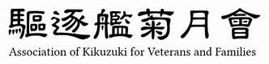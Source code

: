 <svg viewBox="0 0 210 48"><path d="M187.74 27.38c.18.14 1.19.14 3.01.07 1.78-.07 3.18-.14 4.03-.14.8 0 1.36-.07 1.5-.21.14-.14.21-.7.21-1.54-.77-.07-2.31-.11-4.51-.11-2.35 0-3.85.08-4.63.15.08 1.05.25 1.68.39 1.78zm8.71-3.5c-.07-.88-.13-1.4-.2-1.5-.07-.11-1.55-.15-4.31-.15-2.8 0-4.31.15-4.51.32-.15.1-.18.56-.18 1.26.84.14 2.48.21 4.97.21l4.23-.14zm-10.5 5.7c-.38-.35-.62-.98-.66-1.88 0-.53-.04-1.23-.07-1.97-.04-.76-.07-1.43-.07-1.95 0-.53-.03-.95-.03-1.23-.07-.7.03-1.22.35-1.57.35-.32.83-.5 1.43-.5l4.17-.13c1.81-.07 3.46-.07 4.86-.04.98.07 1.72.24 2.2.52.46.29.67.74.67 1.34-.07 1.81-.1 3.67-.1 5.42 0 .94-.35 1.54-.88 1.82-.59.28-1.22.35-1.85.21-.46-.1-1.72-.14-3.68-.14-2.03 0-3.61.14-4.62.39-.77.17-1.37.06-1.72-.29zm-8.12-16.27c-.48-.03-.94-.35-1.22-.98-.24-.6-.24-1.01-.03-1.3.2-.24.84-.45 1.71-.59.77-.07 1.99-.42 3.64-.98 1.65-.59 3.4-1.4 5.25-2.34 1.82-1.02 2.97-1.75 3.4-2.21.35-.49.73-.74 1.08-.74.39 0 .67.08.81.32l.03.14c.42.39 1.4.98 2.8 1.72 1.72.87 3.88 1.75 6.33 2.45 2.49.73 4.31 1.08 5.54 1.08 1.29 0 1.68.21 1.26.74-.46.56-1.3 1.11-2.49 1.75-1.16.59-2.27.59-3.22-.04-3.43-2.06-5.88-3.43-7.28-4.1-1.4-.7-2.38-1.11-2.94-1.25-.38-.15-.84-.21-1.22-.21l-3.36 2.16H189c1.96-.03 3.82-.06 5.6-.06 1.02-.04 1.72.06 1.96.28.24.24.32.55.24.87-.1.28-.55.46-1.25.46-1.58 0-3.02 0-4.17.03-1.15 0-2.17.14-3.01.28-.87.18-1.5.07-1.72-.35-.1-.24-.13-.46-.07-.66-.06 0-.17.07-.24.14-2.59 1.5-4.79 2.51-6.51 3.04-.8.24-1.5.35-2 .35zm19.95 1.96c.04.35-.1.6-.41.63-.35.1-.81.17-1.37.17h-1.43c-.46-.03-.7-.17-.7-.31 0-.18.1-.35.41-.49.81-.24 1.44-.49 1.93-.63s.87-.17 1.16-.07c.24.11.41.35.41.7zm-11.44-.04c0-.35.21-.59.49-.59.35-.04.8 0 1.3.07.52.07 1.01.17 1.36.24.39.15.63.32.63.5 0 .17-.17.31-.52.38l-1.9.24c-.48.08-.87 0-1.08-.14-.21-.1-.28-.35-.28-.7zm4.73-1.78c-2.42 0-4.27.14-5.47.28-.27.04-.45.17-.55.32-.07.13-.11.35-.11.48.11.85.35 1.75.7 2.77.07.1.21.28.35.35.14.07.39.1.66.07 1.51-.1 3.02-.21 4.42-.24 0-.11.03-.21.06-.28.04-.22.07-.85.07-1.79 0-.98-.07-1.58-.1-1.78 0-.08-.03-.15-.03-.18zm2.38 3.99c1.22 0 2.41.04 3.53.11.49 0 .87-.04 1.02-.11.13-.07.28-.14.35-.28.31-1.05.66-1.99.87-2.87.07-.24 0-.46-.21-.59-.21-.15-.7-.22-1.4-.22-1.51-.03-2.94-.03-4.16.04-.04.31-.07.98-.07 2.03 0 1.02.07 1.68.07 1.89zm7.17-5.25c.6.35.98.7 1.19.94.21.32.11.85-.24 1.44-.22.35-.42.91-.7 1.54-.29.67-.53 1.29-.7 1.89-.29.8-.67 1.33-1.16 1.58-.53.24-1.12.27-1.82.1-1.51-.42-3.5-.6-5.99-.6-2.45.04-4.23.32-5.21.74-.49.28-.91.25-1.26-.04-.35-.28-.66-.9-.95-1.78-.59-2.17-1.05-3.53-1.25-3.88-.28-.64-.28-1.16-.04-1.54.28-.43.94-.67 1.96-.7 1.02-.04 2.52-.15 4.45-.21 1.92-.07 4.55-.07 7.87 0 1.96 0 3.26.21 3.85.52zm-47.11-3.71c-.24.35-.38 1.47-.38 3.15.84.14 2.62.21 5.25.21 2.37-.04 3.95-.11 4.69-.17-.04-1.69-.25-2.8-.6-3.22-.14-.15-.52-.28-1.05-.39-.56-.11-1.99-.14-4.24-.07-2.23.04-3.46.21-3.67.49zm-1.43 9.31c1.05.11 2.9.18 5.56.18 2.66-.04 4.41-.15 5.25-.22 0-.87.04-1.78.11-2.52 0-.55.03-1.05.03-1.5-.7-.14-2.35-.21-4.9-.21-2.66.03-4.34.14-5 .21-.25 1.26-.6 2.62-1.05 4.06zm5.32 1.93c-3.02.03-4.97.13-5.75.24h-.27c-.67 1.68-1.37 3.15-2.1 4.31-.95 1.5-2 2.86-3.05 3.95-.53.49-1.05.81-1.54.88-.46.1-.87 0-1.22-.32-.35-.35-.53-.7-.53-1.01 0-.29.31-.7.84-1.16 2.49-2.38 4.37-4.76 5.57-7.07 1.15-2.31 1.82-4.37 1.82-6.09 0-1.72-.07-3.36-.25-4.8-.14-.94-.1-1.64.14-2.02.28-.43.59-.6.91-.6l1.23.07c.63 0 2.48.03 5.49.03h5.32c.67 0 1.16.22 1.47.57.35.35.56.66.63 1.01.04.32-.07.7-.31 1.05-.25.35-.42.81-.5 1.29-.07.7-.17 2.98-.17 6.8 0 3.78.21 6.47.63 8.05.42 1.57.39 2.83-.03 3.74-.28.46-.67.77-.98.81-.39.03-.74-.07-1.02-.32s-.45-.6-.49-.95c-.24-2.97-.39-5.77-.39-8.29-.83-.14-2.65-.17-5.45-.17zm-28.25-13.2c-.07.07-.14.18-.18.25.56 0 1.13.03 1.68.03 2.95.07 4.8.18 5.47.18.83.03 1.29.17 1.36.45.07.28-.18.77-.77 1.44-.59.7-1.19 1.18-1.78 1.4-.56.21-1.33.17-2.25-.14-.83-.32-1.99-.7-3.5-1.02-.35-.07-.73-.14-1.05-.18l-.24.81c-.24.74-.56 1.23-.87 1.44-.32.2-.6.14-.74-.21-.18-.35-.21-.88-.1-1.51 0-.28.07-.56.07-.77-1.09-.11-2.42-.17-3.85-.24-1.44.03-3.08.17-4.83.38 0 .32.03.67.06 1.02 0 .48-.13.9-.35 1.18-.24.25-.52.25-.76.04-.29-.21-.53-.63-.67-1.12-.07-.32-.17-.63-.21-.87-1.82.27-3.36.7-4.66 1.15-1.36.49-2.23.63-2.65.42-.39-.21-.6-.6-.6-1.05 0-.49.28-1.05.91-1.61.63-.59 1.36-.91 2.24-.98 1.26-.07 2.66-.18 4.17-.21-.07-.32-.22-.63-.32-.91-.18-.39-.03-.81.45-1.19.42-.38.99-.42 1.58-.07.63.35.87.77.77 1.19-.03.21-.03.56-.03.95.9 0 1.95-.04 3-.04h5.95c.04-.31.08-.6.08-.73 0-.63.27-1.09.84-1.27.59-.2 1.11-.06 1.53.39.46.49.53.95.25 1.4zm-4.37 16.91c.55.14 1.08.24 1.57.24.8 0 1.37.31 1.5.81.15.49.08 1.01-.27 1.5-.35.45-.85.6-1.48.45-.48-.13-1.12-.45-1.82-1.01-.66-.52-1.22-1.02-1.53-1.44-.32-.48-.42-.8-.28-.94.13-.17.45-.17.8-.04.49.18.98.32 1.51.43zm5.04-3.15c-.07.42-.46.84-1.09 1.25-.6.39-1.43.5-2.31.35-1.29-.17-2.97-.28-4.9-.28 0 1.23-.07 2.63-.07 4.17.03 1.3-.03 2.31-.17 3.08-.15.73-.43 1.19-.78 1.3-.35.1-.7-.04-.94-.39-.24-.35-.42-1.36-.46-3.01v-3.32c-.62.77-1.36 1.57-2.23 2.34-1.09.88-2.14 1.61-3.12 2.03-1.33.49-2.27.6-2.83.32-.57-.29-.77-.67-.64-1.16.15-.49.7-.94 1.75-1.33 1.44-.45 2.91-1.12 4.27-1.96 1.02-.67 1.86-1.37 2.42-2.03-2.52.07-4.41.28-5.64.7-1.43.39-2.3.39-2.62-.04-.35-.42-.35-.9 0-1.47.32-.55.91-.94 1.82-1.15.84-.18 1.72-.21 2.59-.14.35.04 1.71.11 3.96.11h.35c0-.74.03-1.33.03-1.75-.07-1.16 0-2 .21-2.49.18-.49.46-.81.81-.88.35-.1.7.04.94.46.28.39.46 1.12.46 2.17-.04.66-.08 1.54-.08 2.49 1.9 0 4.17.07 6.83.07 1.05 0 1.47.21 1.44.56zm-3.92-4.48c.42.07.7.31.73.7.04.42-.03.77-.21.94-.21.28-.67.53-1.26.74-.63.2-1.33.49-2.1.7-.21.07-.42.07-.53.03-.06-.07-.06-.18 0-.31.11-.15.25-.35.32-.5.6-.77 1.23-1.43 1.93-2.03.27-.24.66-.34 1.12-.27zm-8.2 1.95c.39.5.46.85.32 1.05-.17.15-.56.15-1.09 0-.52-.13-1.11-.35-1.71-.48-.63-.14-1.05-.39-1.19-.7-.14-.29-.14-.6.04-.88.17-.28.48-.52.91-.67.35-.14.73-.17 1.01-.03.31.14.56.35.63.56.25.35.63.73 1.08 1.15zm1.05-7.42c.28-.38.63-.52.88-.38.28.1.45.45.45 1.02 0 .21-.1.45-.24.63.91.07 2.31.17 4.13.17 2.48 0 5.15.11 7.91.31 1.22 0 2.1.32 2.49.88.41.59.45 1.4.1 2.34-.17.57-.32 1.2-.39 1.9-.1.66-.1 2.06-.03 4.09 0 1.51-.17 2.87-.52 3.96-.35 1.08-.85 2.1-1.51 2.87-.67.8-1.72 1.46-3.08 1.96-1.57.59-2.8.62-3.61.03-.83-.59-1.36-1.16-1.43-1.64-.1-.49.1-.77.73-.81.95.14 2.04.11 3.05-.14 1.02-.28 1.89-.77 2.49-1.4.63-.59 1.08-1.44 1.33-2.38.24-.94.38-2.21.38-3.78-.1-1.16-.21-2.24-.28-3.18-.03-.95-.25-1.68-.49-2.07-.39-.53-1.05-.88-1.89-.98-2.45-.14-4.37-.21-5.6-.14-1.22.07-2.55.24-3.92.46-.77.13-1.43-.04-1.89-.57-.46.32-.98.67-1.47.95-.98.49-1.92.87-2.73 1.05-1.26.21-2.13.17-2.63-.18-.45-.31-.59-.73-.41-1.12.21-.41.8-.76 1.78-.98 1.26-.17 2.52-.52 3.75-1.08 1.22-.52 2.1-1.12 2.65-1.79zm-42.13 5.71c.31 0 .7.03 1.15.03h2.91c0-.62.03-1.29.07-1.85.07-1.92 0-2.97-.22-3.04-.28-.15-.9-.18-1.92-.18-1.05 0-1.64.07-1.82.14-.17.11-.24 1.4-.17 3.85v1.05zm6.23 13.37c-.53.28-1.02.21-1.4-.18-.39-.31-.63-1.11-.7-2.2-.07-1.08-.11-3.05-.11-5.78v-3.57c-.81-.03-1.86-.03-2.94.04-.42 0-.77.03-1.12.07 0 1.29-.1 2.49-.18 3.61-.2 1.78-.52 3.25-.87 4.3-.38 1.02-.84 1.93-1.26 2.7-.74.87-1.37 1.33-1.92 1.33-.57 0-.92-.28-.98-.74-.11-.49.13-1.22.8-2.1.63-1.09 1.08-2.14 1.43-3.08.35-.94.63-2.31.78-4.06 0-.49.03-1.02.03-1.61-.07 0-.18.07-.24.11-1.12.31-1.82.31-2.07-.04-.25-.31-.25-.73 0-1.12.25-.42.73-.77 1.4-.91.32-.07.67-.18.95-.18 0-1.36-.04-3.04-.07-4.86-.04-.56 0-1.05.07-1.33.1-.35.31-.63.55-.84.28-.21.85-.25 1.68-.17.04 0 .15.03.25.03 0-.03.07-.11.1-.14.42-.77.74-1.4.81-1.79.11-.42.14-.83.07-1.12-.03-.59.35-.94 1.12-1.01.77-.04 1.33.21 1.65.7.27.46.24.98-.18 1.43-.35.32-.8.78-1.26 1.27-.31.28-.59.52-.81.73.15 0 .32.03.46.03 1.05.04 1.86.04 2.38 0 .77-.06 1.43.11 1.86.53.38.42.49 1.12.2 2.03-.28.91-.52 2.49-.59 4.58h.46c.77 0 1.15.18 1.12.5-.07.28-.39.63-.88.94-.24.14-.49.24-.74.28v.31c0 3.19.22 6.27.67 9.21.18 1.16 0 1.86-.52 2.1zM78.12 18.7c.28-.25.56-.32.81-.17.27.14.45.31.52.52.1.28.07.77-.07 1.37-.14.63-.35 1.33-.49 2.03-.04.13-.14.28-.17.31-.07.04-.18 0-.25-.14-.04-.14-.1-.28-.17-.42-.22-.87-.39-1.82-.46-2.66-.07-.31.04-.63.28-.84zm.14-6.86c.28-.24.52-.31.81-.17.28.13.45.35.52.56.07.24.04.66-.11 1.12-.13.52-.31 1.08-.45 1.71-.03.14-.14.28-.21.32-.07.03-.14 0-.21-.15-.03-.13-.11-.28-.18-.41-.2-.7-.38-1.44-.45-2.1-.07-.32.04-.64.28-.88zm14.84 1.23c-.07-.25 0-.57.25-.81.52-.38.98-.77 1.33-1.12.31-.35.62-.7.77-.94.13-.18.31-.46.38-.7.07-.28.14-.53.14-.74-.07-.46-.17-.88-.24-1.12-.08-.24-.08-.52.03-.7.14-.21.42-.31.81-.28.41 0 .76.28 1.05.67.24.42.31.84.17 1.25-.07.14-.11.39-.14.64.25.06.56.17.91.24.94.07 1.79.11 2.45.11.7 0 1.16-.07 1.44-.11.63-.18.87 0 .77.49-.11.45-.42 1.02-.84 1.54-.39.49-.95.66-1.51.46-.32-.32-.7-.6-1.05-.81-.49-.11-1.05-.11-1.68.04-.42.07-.77.03-1.05-.11 0 .03-.07.11-.07.14-.21.35-.49.74-.74 1.09-.28.35-.63.66-1.01.98-.42.38-.84.52-1.33.45-.46-.1-.74-.35-.84-.66zm-2.55 7.56c-1.09.1-1.68.31-1.79.52 0 .07-.07.49-.07 1.23v2.3c0 .39-.04.77-.11 1.09.22 0 .5-.07.77-.07.39-.07.81-.1 1.2-.1 0-.07.03-.15.03-.18.07-.35.07-1.15.07-2.45 0-1.15-.03-1.92-.1-2.34zm1.57 4.86h1.89c.07-.28.14-1.12.14-2.49 0-1.32 0-2.2-.03-2.55-.39 0-.81.03-1.23.03h-.77c-.07.42-.07 1.3-.07 2.63 0 1.22.03 2.03.07 2.38zm3.43.04l1.96.1v-.6c.04-.94.04-1.85.04-2.62 0-.81-.07-1.26-.11-1.29-.28-.29-.91-.53-1.79-.6-.07.56-.1 1.43-.1 2.66v2.35zm3.64-5.95c.39.35.56.87.53 1.6-.07.35-.11.81-.11 1.37s-.07 1.47-.18 2.63c0 .2-.06.45-.06.66l3.56.42c.57.07.64.42.32.98-.35.53-.77 1.09-1.22 1.51-.46.38-1.09.42-1.79.13-.91-.41-1.71-.73-2.49-.9-.73-.21-1.78-.35-3.15-.43-1.36-.03-2.69-.03-4.02.04-1.3.11-2.24.28-2.87.42-.56.17-1.12.39-1.54.59-.84.43-1.54.39-1.96-.13-.42-.53-.35-1.19.28-1.97.31-.38.81-.59 1.29-.55.15 0 .42-.04.85-.04 0-.21 0-.49-.04-.77v-4.55c0-.7.14-1.22.42-1.47.28-.24 1.05-.35 2.21-.35 3.04-.07 5.81 0 8.22.14.77.07 1.4.32 1.75.67zm-1.79-6.45c.22-.13.46-.1.74.18.63.56 1.47 1.26 2.52 2.03.63.49.77.94.49 1.33-.28.35-.73.6-1.37.63-.59.03-1.15-.32-1.71-1.02-.21-.38-.49-1.15-.8-2.23-.14-.42-.07-.77.13-.92zm-10.63-.17c.24-.03.59-.03.98 0 .2 0 .59-.03 1.05-.03.42 0 .9-.08 1.4-.08.31 0 .55-.07.63-.13.17-.18.27-.57.27-1.09 0-.07 0-.14-.07-.18-.06-.07-.28-.13-.48-.17-.57 0-1.12.07-1.55.07-.45.03-1.05.14-1.57.25-.28.03-.53.07-.66.07v1.29zm.24-3.88c-.07.24-.18.66-.18 1.15.25-.07.6-.07.92-.07h1.18c0-.07.04-.11.04-.18v-.87c0-.28-.04-.53-.04-.63-.7 0-1.36.04-1.85.1 0 .11-.03.29-.07.5zm.63 6.89c.31-.07.77-.1 1.33-.14 0-.07 0-.38-.04-.84v-.81c0-.03 0-.06-.03 0-.35 0-.87.11-1.47.22h-.73c0 .94.07 1.5.13 1.64.04.07.35.03.81-.07zm5.95-8.89c.24.21.31.52.21.87s-.52.53-1.3.53h-2.02c0 .1 0 .39.03.74v.87c.91 0 1.54.11 1.86.31.35.22.59.46.66.67.07.21.04.46-.1.7-.11.21-.21.42-.25.56-.14.67-.42 1.22-.7 1.54-.25.28-.66.35-1.15.28-.11-.03-.25-.07-.32 0-.03.14-.03.45-.03.95v.59c.7 0 1.25-.04 1.6-.04.46 0 .92-.03 1.27-.1.38-.07.7-.14.83-.17.18-.04.32 0 .35.07.04.1-.17.48-.59 1.12-.46.63-.87 1.05-1.22 1.18-.11.07-.29.04-.46-.03-.18-.07-.53-.14-1.05-.17-.53-.04-1.08-.04-1.64 0-.57.03-1.02.13-1.37.24-.35.11-.63.24-.77.39-.63.35-1.15.52-1.4.52-.28 0-.6-.21-.91-.63-.28-.42-.45-.8-.45-1.12 0-.32.1-.6.24-.8.28-.53.42-1.33.35-2.25.07-1.64 0-2.97-.21-3.88-.17-.84-.25-1.44-.21-1.72-.21-.42-.14-.83.21-1.18.35-.32 1.12-.46 2.28-.42 1.43 0 2.87.07 4.2.07 1.08-.04 1.82.06 2.06.31zm-30.91-1.3c-.06.42-.45.85-1.08 1.27-.6.38-1.43.48-2.31.35-.84-.07-1.79-.15-2.87-.15-.07.18-.21.35-.32.5-.42.48-.94 1.15-1.64 1.92l-.7.7c.77.14 1.68.56 2.69 1.12 1.2.7 2.1 1.44 2.67 2.17.03.04.1.14.13.21.04-.07.15-.17.25-.28l2.1-3.11c.42-.46.95-.5 1.5-.04.57.49.85 1.05.81 1.51-.07.48-.46.87-1.08 1.12-.28.06-.91.38-1.75.87-.25.07-.5.21-.63.31.13.08.35.18.52.32.25.14.53.31.84.46.35.1.84.31 1.37.59.59.28 1.12.49 1.6.66.46.15.99.32 1.62.39.63.14.73.49.35.95-.39.48-1.09.94-2.14 1.26-.98.35-1.89.14-2.59-.56l-1.22-1.4c-.25-.25-.5-.49-.7-.64.07.77-.11 1.72-.42 2.74-.43 1.11-1.16 2.31-2.14 3.53-.94 1.3-1.79 1.93-2.38 1.93-.59 0-1.12-.28-1.43-.74-.35-.42-.15-.94.62-1.51.39-.28.95-.76 1.62-1.5.66-.66 1.18-1.4 1.57-2.06.35-.7.59-1.34.59-1.86 0-.7-.24-1.36-.76-2.1-.07.24-.25.52-.39.77-.6 1.22-1.54 2.49-2.63 3.71-1.12 1.23-2.23 2.24-3.28 2.91-1.05.63-1.86.87-2.42.73-.52-.14-.73-.45-.7-.91 0-.42.45-.94 1.3-1.44 1.53-.8 3-1.88 4.33-3.18 1.37-1.33 2.25-2.55 2.67-3.75-.22-.13-.5-.31-.7-.42-.18-.1-.42-.17-.63-.24-.11.31-.35.7-.64 1.05-.66 1.01-1.6 2.06-2.69 3.11-1.09 1.02-2.17 1.79-3.22 2.35-1.09.49-1.92.67-2.45.45-.52-.17-.7-.52-.67-.97.08-.39.6-.88 1.44-1.3 1.51-.6 2.94-1.47 4.34-2.48 1.15-.92 2-1.86 2.49-2.73-.7-.18-1.27-.25-1.75-.29l-.22.22c-1.22.94-2.55 1.78-3.92 2.34-.73.31-1.36.31-1.85.04-.49-.25-.8-.7-.95-1.23-.13-.49.18-.84.92-.95.59-.07 1.25-.24 2.03-.52.73-.25 1.57-.63 2.37-1.12.85-.49 1.51-1.01 2.07-1.54.49-.56.88-.98 1.01-1.33l.25-.59c-1.5.1-2.66.31-3.43.59-1.43.39-2.31.39-2.62-.04-.35-.42-.35-.9 0-1.47.31-.55.9-.94 1.82-1.15.83-.18 1.75-.21 2.58-.14.25 0 1.2.04 2.77.04h6.68c1.02 0 1.44.2 1.4.55zm-20.05 6.8c.84.59 1.15 1.29.98 1.92-.03.38-.56.98-1.47 1.68-.7.52-1.44.98-2.21 1.26.35.24.81.66 1.3 1.16.21.2.45.35.67.45.63.21 1.05.53 1.18.88.15.35 0 .73-.38 1.15-.35.63-.77 1.12-1.19 1.54-.42.38-.7.73-.73 1.05-.04.7.27.98 1.05.88 1.12-.07 3.18-.04 6.05.1 2.9.1 6.02.49 9.27 1.02 3.3.48 6.65.8 10.05.8.95 0 1.43.14 1.43.49s-.31.81-.94 1.37c-.63.55-1.75 1.08-3.22 1.57-1.47.49-2.87.45-4.17-.1-4.79-1.86-8.57-2.91-11.27-3.12-2.69-.21-5.38-.21-8.05.04-.59.03-1.25-.11-1.85-.42-.63-.28-.98-.74-1.05-1.27-.07-.45.1-1.11.49-1.81.28-.53.77-1.16 1.36-1.69.5-.2.7-.55.57-.94-.15-.35-.6-.63-1.3-.74-.7-.13-1.3-.38-1.72-.66-.48-.24-.7-.56-.63-.94.08-.43.46-.77 1.02-.95 0 0 .03-.07.11-.1.07-.07.24-.18.38-.25.56-.38 1.09-.88 1.57-1.33.5-.49.81-.94.81-1.19.07-.42-.28-.91-1.09-1.4-.27 0-.62.04-.97.14-.35.11-.78.35-1.3.63-.77.14-1.08-.07-1.01-.6.06-.48.45-1.05 1.15-1.53.63-.49 1.26-.57 1.78-.22.5.35 1.33.7 2.42.95.46 0 .77.1.91.18zm0-4.24c.52.53.7.94.49 1.19-.17.25-.63.28-1.26.14s-1.33-.28-2.03-.39c-.73-.13-1.26-.38-1.47-.7-.21-.35-.21-.76 0-1.11.17-.35.52-.64.98-.84.42-.21.88-.25 1.26-.11.32.14.63.35.77.6.31.35.77.8 1.26 1.22zM9.9 21.25c.28-.31.63-.38.98-.24s.6.35.7.63c.07.21.07.63-.06 1.16l-.39 1.75c-.03.17-.14.31-.25.38-.06.04-.2-.03-.28-.18l-.24-.45c-.28-.67-.56-1.33-.73-1.96-.08-.39 0-.74.27-1.09zm-2.52.5c.32-.28.67-.35 1.02-.18.35.18.6.42.67.7.06.21 0 .63-.14 1.12-.15.49-.32 1.09-.5 1.68-.03.21-.13.35-.24.42-.11.04-.21-.04-.28-.17l-.24-.53c-.29-.63-.49-1.29-.64-1.89-.06-.42.04-.84.35-1.15zM5.98 6.94c-.38.24-.59.88-.52 1.78 0 .11-.03.21-.03.28.38-.07.87-.07 1.5-.07h1.82c0-1.01-.03-1.75-.07-2.1-1.54-.13-2.48-.06-2.7.11zM5 15.17c-.03.48-.1 1.01-.1 1.53.07.81.53 1.16 1.26 1.02.84-.14 1.64-.28 2.38-.32 0-.07.04-.2.07-.27.07-.43.14-1.2.14-2.25-.98 0-1.82.11-2.52.25-.49.07-.95.1-1.23.04zm.28-4.07c-.06.6-.13 1.33-.13 2.07.42-.14 1.01-.17 1.78-.14h1.85c0-.31.04-.7.04-1.05 0-.42-.04-.84-.04-1.19-1.01 0-1.85.11-2.55.24-.38.07-.7.07-.95.07zm6.52 6.27c1.36.14 2.3.38 2.8.66.59.53.87 1.05.8 1.58 0 .32-.21.87-.49 1.68-.31.74-.49 1.75-.56 2.91-.07 1.12-.52 2.41-1.22 3.85-.6 1.08-1.26 1.68-1.93 1.68-.7 0-.84-.43-.49-1.23 1.33-3.22 2.07-5.63 2.07-7.14-.15-1.05-.5-1.71-.95-2.06-.14-.15-.66-.28-1.58-.32-.87-.03-2.03.07-3.32.35-1.3.28-2.24.63-2.66.95-1.05.42-1.82.35-2.31-.15-.49-.52-.24-1.22.7-1.95.28-.25.49-1.79.52-4.59 0-2.76 0-5.01-.06-6.61-.04-.85.1-1.44.41-1.83.35-.38.74-.55 1.05-.52.39 0 .67.07.74.07.63 0 1.93 0 3.75-.03 1.85-.04 3.32-.07 4.41-.07.35 0 .73.2 1.05.63.31.42.31.8.03 1.19-.31.38-1.01.56-1.96.52l-1.5-.07c-.11.46-.18 1.19-.18 2.1.28 0 .63.03.88.03 1.18-.03 1.92.08 2.2.35.28.28.38.6.25.92-.11.35-.6.56-1.37.56-.7 0-1.36-.04-2-.04v2.28c.25 0 .53.03.77.03 1.2-.03 1.93.07 2.21.35.28.28.39.6.24.95-.1.31-.59.52-1.36.52-.66 0-1.29-.04-1.86-.04 0 1.27.07 2.1.11 2.45.28 0 .56 0 .81.04zm-7.04 4.76c.35-.31.7-.38 1.05-.18.32.22.56.5.63.78.07.27 0 .66-.21 1.22-.21.56-.42 1.19-.63 1.82-.07.21-.17.35-.28.38-.14.04-.24-.03-.28-.13l-.21-.57c-.21-.77-.42-1.5-.45-2.27-.08-.38.03-.77.38-1.05zm-2.66-.14c.38-.24.77-.24 1.08 0 .32.24.53.56.57.88.03.31-.11.76-.42 1.36l-.95 2c-.11.2-.25.35-.35.38-.14 0-.25-.07-.25-.24-.03-.22-.1-.39-.13-.57-.15-.94-.18-1.85-.15-2.69 0-.46.18-.84.6-1.12zm26.18-1.26c.35 0 .63-.03.84-.03l.35-.04c.14-.07.21-.38.21-.94 0-.57-.07-.92-.14-.99-.07-.06-.39-.06-.87-.06-.49.03-.84.1-.92.13-.07.04-.1.39-.1.95 0 .53.03.88.07.95.03.03.25.03.56.03zm-2.45-1.89c0-.7.1-1.22.32-1.51.17-.2.52-.31.87-.28.35 0 .7.08.98.11.25-.03.77-.11 1.5-.14.78-.07 1.4.03 1.86.28.46.21.63.6.49 1.02-.1.41-.14.8-.14 1.15v.81c0 .45-.11.94-.31 1.36-.18.39-.53.74-.92.94-.41.22-.9.25-1.43.15h-.7c-.21 0-.38.07-.45.07-.6.17-1.12.17-1.47-.04-.28-.21-.5-.98-.56-2.21 0-.66-.04-1.29-.04-1.71zm-4.13 2.31c.25 0 .53-.03.73-.03.18 0 .32-.04.35-.04.18-.1.25-.49.25-1.08 0-.63-.07-1.05-.18-1.16-.07-.04-.35-.04-.83-.04-.46 0-.74.08-.81.11-.11.07-.18.49-.18 1.12 0 .6.07.98.15 1.09.03.03.24.03.52.03zm-2.45-2.17c0-.7.1-1.23.32-1.5.21-.21.56-.32.87-.28.35 0 .74.07 1.01.1.22-.03.67-.1 1.37-.14.73-.07 1.4.04 1.86.24.42.25.59.63.45 1.05-.1.39-.14.81-.14 1.16v1.09c0 .45-.11.94-.28 1.33-.18.42-.53.77-.94.97-.42.18-.88.22-1.44.15h-.6c-.17 0-.31.03-.38.03-.63.17-1.12.17-1.47 0-.31-.21-.53-.98-.6-2.2 0-.81-.03-1.51-.03-2zm7.21-5.7c.11-.08.17-.32.17-.74s-.03-.74-.1-.81c-.14-.1-.73-.13-1.71-.13-.95 0-1.54.1-1.69.2-.06.08-.13.35-.13.78 0 .38.07.66.1.73.07.07.45.11 1.08.07.64-.03 1.16-.07 1.55-.07.42 0 .66 0 .73-.03zm-5.28-1.4c0-.7.1-1.23.31-1.51.21-.24.53-.32.88-.32s.73.08.98.11c.55-.03 1.6-.11 3.15-.11.77-.07 1.4 0 1.85.25.45.25.63.63.49 1.05-.11.38-.14.8-.14 1.15v.43c0 .42-.1.9-.32 1.32-.17.39-.52.74-.9.95-.43.21-.91.25-1.44.14-.56-.07-1.16-.07-1.68-.07-.53 0-.91.07-1.08.14-.63.17-1.16.17-1.48-.03-.31-.21-.52-.95-.59-2.21 0-.49-.03-.94-.03-1.29zm-4.8-2.8c-.07-.85.1-1.51.52-1.86 0-.04.08-.07.11-.07l.14-.07c.38-.25 1.02-.42 1.82-.49 1.23-.07 2.76-.11 4.51-.11 1.79 0 3.92.15 6.3.32.57 0 .95.18 1.09.35.14.21.18.56.11.95-.08.35-.32.66-.67.87-.21.11-.66.11-1.26-.04-.67-.13-1.4-.28-2.2-.35-.81-.1-1.86-.17-3.05-.17-1.19 0-2.17.07-2.9.14-.7.03-1.37.17-1.93.28-.1 0-.24.04-.35.04v.56c-.14 2.45-.28 5.25-.28 8.32 0 3.08 0 5.22.04 6.27v1.3l1.78-.18c1.75-.17 3.61-.24 5.49-.21 1.9.07 4.28.32 7.15.67.55.07.66.42.31.94-.35.56-.77 1.09-1.23 1.51-.45.42-1.08.45-1.78.13-.8-.35-1.57-.63-2.27-.76-.67-.18-1.65-.32-2.91-.39-1.22-.07-2.45-.03-3.6.07-1.16.1-2.1.28-2.63.45-.56.11-1.05.32-1.4.5-.87.42-1.54.38-1.99-.15-.42-.48-.35-1.18.28-1.92.17-.25.42-.42.62-.49-.03-.28-.03-.63 0-.94.15-2.95.18-6.1.18-9.32V9.08zm185.33955 34.55c.1-.02.19-.03.25-.03.09 0 .16.01.2.02.28.05.58.08.91.08.16 0 .32-.02.49-.06.17-.04.34-.1.51-.19.17-.09.31-.22.42-.4.12-.17.17-.37.17-.61 0-.59-.39-1.03-1.17-1.32-.37-.14-.62-.27-.78-.38-.15-.12-.22-.3-.22-.55 0-.19.07-.35.22-.46.14-.12.3-.18.48-.18.07 0 .15.01.22.03.08.02.17.06.28.12.1.05.19.15.27.29.07.13.13.3.16.5.03.03.09.04.16.04.08 0 .13-.02.16-.05.03-.36.05-.72.06-1.08-.05 0-.16-.03-.34-.07-.17-.04-.34-.07-.5-.09-.16-.03-.32-.04-.47-.04-.38 0-.71.11-.99.32-.28.22-.42.48-.42.8 0 .35.08.62.25.82.17.19.45.37.85.53.41.17.68.32.81.45.14.13.21.31.21.53 0 .23-.09.4-.26.52-.18.12-.38.18-.59.18-.32 0-.56-.08-.71-.23-.15-.16-.28-.45-.39-.88-.03-.03-.08-.04-.16-.04-.07 0-.12.02-.15.05.04.57.07 1.03.07 1.38zm-1.74-.55c-.18.08-.41.12-.69.12-.43 0-.8-.24-1.09-.72-.21-.36-.32-.82-.32-1.38h2.66c.13 0 .19-.06.19-.17 0-1.15-.57-1.73-1.69-1.73-.49 0-.94.22-1.36.65-.43.43-.64 1-.64 1.72 0 .62.16 1.12.47 1.49.36.43.87.64 1.53.64.69 0 1.26-.3 1.7-.89-.02-.1-.09-.15-.21-.15-.19.2-.37.34-.55.42zm-1.85-2.98c.1-.18.21-.3.34-.37.12-.07.23-.12.31-.14.08-.03.17-.04.26-.04.23 0 .42.08.58.24.17.16.25.44.25.82 0 .09-.05.14-.15.14h-1.81c.05-.26.12-.47.22-.65zm-2.35.3c0-.33.01-.71.04-1.13 0-.05-.04-.07-.13-.07-.29.11-.75.2-1.37.29-.02.07-.02.16.02.28.28.02.46.07.53.14.08.08.12.25.12.53v1.93c0 .4-.04.64-.12.73-.08.09-.28.15-.6.18-.03.03-.04.08-.04.16s.01.13.04.16H196.49955c.03-.03.05-.08.05-.16s-.02-.13-.05-.16c-.32-.03-.52-.08-.6-.18-.08-.09-.12-.33-.12-.73V40.4zm-.76-2.47c.1.11.21.17.33.17.14 0 .26-.05.36-.16.11-.1.16-.21.16-.32 0-.13-.05-.24-.15-.35-.09-.11-.2-.17-.33-.17-.12 0-.24.05-.35.15-.11.1-.17.21-.17.33 0 .13.05.24.15.35zm-2.82 5.17c-.09.1-.29.15-.6.15-.03.03-.05.09-.05.18s.02.14.05.17H193.82955c.03-.03.04-.08.04-.17 0-.09-.01-.15-.04-.18-.31 0-.51-.05-.59-.15-.09-.09-.13-.34-.13-.74v-4.6c0-.43.02-.78.04-1.05 0-.07-.04-.11-.13-.11-.34.14-.81.23-1.4.28-.04.13-.02.23.06.31.29 0 .47.04.54.12.07.08.1.3.1.67v4.37c0 .4-.04.65-.12.75zm-1.72-2.7c0-.33.01-.71.04-1.13 0-.05-.04-.07-.13-.07-.29.11-.75.2-1.37.29-.02.07-.02.16.02.28.28.02.46.07.53.14.08.08.12.25.12.53v1.93c0 .4-.04.64-.12.73-.08.09-.28.15-.6.18-.03.03-.04.08-.04.16s.01.13.04.16H191.19955c.03-.03.05-.08.05-.16s-.02-.13-.05-.16c-.32-.03-.52-.08-.6-.18-.08-.09-.12-.33-.12-.73V40.4zm-.76-2.47c.1.11.21.17.33.17.14 0 .26-.05.36-.16.11-.1.16-.21.16-.32 0-.13-.05-.24-.15-.35-.09-.11-.2-.17-.33-.17-.12 0-.24.05-.35.15-.11.1-.17.21-.17.33 0 .13.05.24.15.35zm-7.33 1.35c-.03-.05-.07-.08-.12-.08-.33.13-.74.22-1.23.29-.03.07-.02.16.02.28.28.02.46.07.54.14.07.08.11.25.11.53v1.93c0 .39-.04.64-.12.73-.08.1-.27.15-.56.15-.03.03-.04.09-.04.18s.01.14.04.17h2.09c.03-.03.04-.08.04-.16s-.01-.14-.04-.17c-.19-.02-.32-.05-.4-.08-.07-.04-.12-.12-.16-.24-.04-.12-.06-.31-.06-.59v-1.65c0-.16.06-.3.17-.42.4-.39.76-.59 1.08-.59.44 0 .66.3.66.91v1.75c0 .4-.04.65-.1.75-.07.09-.24.14-.52.14-.03.03-.04.08-.04.17 0 .08.01.14.04.18h2c.03-.03.04-.09.04-.16 0-.08-.01-.14-.04-.17-.26-.02-.42-.08-.49-.17-.07-.09-.1-.34-.1-.74v-1.59c0-.19 0-.32-.01-.4.4-.45.84-.67 1.32-.67.2 0 .35.07.45.21.1.14.15.37.15.69v1.76c0 .39-.04.64-.11.74-.07.09-.24.15-.51.17-.03.03-.04.09-.04.17 0 .08.01.13.04.16h2.05c.02-.03.04-.08.04-.16s-.02-.13-.04-.17c-.29-.02-.47-.08-.54-.17-.07-.09-.1-.34-.1-.74v-1.57c0-.51-.07-.91-.21-1.18-.14-.27-.41-.41-.82-.41-.64 0-1.19.25-1.65.74-.06.06-.09.06-.11-.01-.05-.21-.16-.38-.35-.52-.18-.14-.4-.21-.65-.21-.53 0-1.04.28-1.52.83-.07.09-.11.09-.12 0-.02-.43-.05-.68-.08-.75zm-3.1 4.27c.09.1.25.15.48.15.38 0 .7-.11.95-.32-.02-.16-.08-.27-.17-.34-.13.11-.25.16-.37.16-.07 0-.12-.02-.16-.06-.05-.04-.08-.1-.1-.2-.02-.09-.03-.18-.03-.26-.01-.08-.01-.19-.01-.33v-1.46c0-1.13-.5-1.69-1.51-1.69-.41 0-.79.12-1.13.35-.35.23-.52.48-.52.77 0 .24.11.36.35.36.13 0 .24-.04.33-.11.1-.08.14-.16.14-.23 0-.08-.01-.14-.03-.18-.01-.03-.02-.1-.02-.19 0-.14.08-.24.23-.31.16-.07.35-.11.57-.11.54 0 .81.43.81 1.3 0 .06-.02.1-.06.12l-.86.21c-.49.12-.89.31-1.19.57-.31.25-.46.54-.46.87 0 .72.42 1.08 1.26 1.08.37 0 .73-.14 1.09-.43l.2-.17h.02c.03.2.09.34.19.45zm-.19-.92c0 .1-.05.19-.14.26-.36.31-.65.46-.88.46-.23 0-.41-.08-.53-.23-.13-.15-.19-.32-.19-.5 0-.59.31-.96.95-1.13l.79-.21v1.35zm-4.29-2.2c.13.05.21.12.24.19.03.06.05.18.06.34.03.03.08.04.16.04s.14-.01.17-.04c-.01-.33-.02-.61-.02-.86 0-.22.01-.5.02-.84-.03-.04-.09-.06-.17-.06-.08 0-.13.02-.16.06-.01.32-.07.52-.16.61-.09.09-.34.13-.75.13h-.93v-1.85c0-.27.04-.45.11-.53.07-.08.22-.12.45-.12h.45c.34 0 .61.05.82.14.2.09.35.21.45.35.09.13.18.33.26.59.12 0 .22-.01.31-.05-.07-.54-.15-.99-.22-1.35 0-.02-.02-.03-.04-.03h-.47-3.84c-.02.03-.04.07-.04.14s.02.11.04.13c.38 0 .61.05.72.15.1.09.15.34.15.75v4.03c0 .4-.05.65-.15.75-.11.1-.34.15-.72.15-.02.03-.04.09-.04.18s.02.14.04.17h2.59c.03-.03.05-.08.05-.17 0-.09-.02-.15-.05-.18-.37 0-.61-.05-.71-.15-.11-.09-.16-.34-.16-.74v-2.01h.93c.28 0 .48.03.61.08zm-7.61 2.67c.03 0 .05.02.06.05.01.15.05.35.11.59.07.02.13.02.19 0 .25-.21.65-.34 1.18-.4.03-.03.05-.07.05-.13s-.02-.11-.05-.14c-.31-.03-.5-.09-.59-.19-.1-.1-.14-.28-.14-.54v-4.55c0-.43.02-.78.04-1.05 0-.09-.04-.14-.13-.14-.34.14-.81.23-1.4.28-.04.12-.02.22.06.3.18.01.29.02.33.02.04.01.09.03.17.09.07.05.11.13.12.23.02.11.02.27.02.49v1.3c0 .06-.03.09-.09.09-.01 0-.05-.02-.14-.05-.09-.03-.19-.06-.31-.1-.12-.03-.23-.05-.33-.05-.58 0-1.08.2-1.5.6-.46.46-.69 1.05-.69 1.77 0 .63.15 1.15.45 1.54.31.39.72.59 1.25.59.35 0 .76-.19 1.25-.57.03-.02.06-.03.09-.03zm-.14-.37c-.37.31-.68.47-.94.47-.29 0-.55-.16-.77-.48-.22-.32-.33-.77-.33-1.35 0-.61.1-1.05.29-1.32.22-.33.53-.5.93-.5.34 0 .61.12.81.36.07.08.12.15.14.22.02.06.03.17.03.32v1.89c0 .16-.05.29-.16.39zm-6.97-2.72c-.01-.43-.04-.68-.08-.76-.03-.03-.07-.05-.12-.05-.33.13-.74.22-1.23.29-.03.07-.02.16.02.28.28.02.46.07.54.14.07.08.11.25.11.53v1.93c0 .4-.04.64-.11.73-.08.09-.28.15-.59.18-.03.03-.04.08-.04.16s.01.13.04.16h2.1c.03-.03.04-.08.04-.16s-.02-.14-.04-.17c-.27-.03-.44-.09-.51-.18s-.1-.34-.1-.73v-1.65c0-.15.06-.29.17-.42.41-.39.81-.59 1.22-.59.23 0 .4.12.53.36.08.16.12.42.12.78v1.52c0 .39-.04.64-.11.73-.07.1-.24.16-.51.18-.03.03-.04.08-.04.16s.01.14.04.17h2.08c.02-.03.04-.08.04-.16s-.02-.13-.04-.17c-.29-.03-.48-.09-.56-.18-.07-.09-.11-.33-.11-.73v-1.48c0-.65-.09-1.1-.27-1.34-.17-.23-.45-.34-.83-.34-.62 0-1.17.27-1.64.81-.08.09-.12.09-.12 0zm-3.2 3.54c.09.1.25.15.48.15.38 0 .7-.11.95-.32-.02-.16-.08-.27-.17-.34-.13.11-.25.16-.37.16-.07 0-.12-.02-.16-.06-.05-.04-.08-.1-.1-.2-.02-.09-.03-.18-.03-.26-.01-.08-.01-.19-.01-.33v-1.46c0-1.13-.5-1.69-1.51-1.69-.41 0-.79.12-1.13.35-.35.23-.52.48-.52.77 0 .24.11.36.35.36.13 0 .24-.04.33-.11.1-.08.14-.16.14-.23 0-.08-.01-.14-.03-.18-.01-.03-.02-.1-.02-.19 0-.14.08-.24.23-.31.16-.07.35-.11.57-.11.54 0 .81.43.81 1.3 0 .06-.02.1-.06.12l-.86.21c-.49.12-.89.31-1.19.57-.31.25-.46.54-.46.87 0 .72.42 1.08 1.26 1.08.37 0 .73-.14 1.09-.43l.2-.17h.02c.03.2.09.34.19.45zm-.19-.92c0 .1-.05.19-.14.26-.36.31-.65.46-.88.46-.23 0-.41-.08-.53-.23-.13-.15-.19-.32-.19-.5 0-.59.31-.96.95-1.13l.79-.21v1.35zm-8.78 1c.1-.02.19-.03.25-.03.09 0 .16.01.2.02.28.05.58.08.91.08.16 0 .32-.02.49-.06.17-.04.34-.1.51-.19.17-.09.31-.22.42-.4.12-.17.17-.37.17-.61 0-.59-.39-1.03-1.17-1.32-.37-.14-.62-.27-.78-.38-.15-.12-.22-.3-.22-.55 0-.19.07-.35.22-.46.14-.12.3-.18.48-.18.07 0 .15.01.22.03.08.02.17.06.28.12.1.05.19.15.27.29.07.13.13.3.16.5.03.03.09.04.16.04.08 0 .13-.02.16-.05.03-.36.05-.72.06-1.08-.05 0-.16-.03-.34-.07-.17-.04-.34-.07-.5-.09-.16-.03-.32-.04-.47-.04-.38 0-.71.11-.99.32-.28.22-.42.48-.42.8 0 .35.08.62.25.82.17.19.45.37.85.53.41.17.68.32.81.45.14.13.21.31.21.53 0 .23-.09.4-.26.52-.18.12-.38.18-.59.18-.32 0-.56-.08-.71-.23-.15-.16-.28-.45-.39-.88-.03-.03-.08-.04-.16-.04-.07 0-.12.02-.15.05.04.57.07 1.03.07 1.38zm-4.23-3.62c-.01-.43-.04-.68-.08-.76-.03-.03-.07-.05-.12-.05-.33.13-.74.22-1.23.29-.03.07-.02.16.02.28.28.02.46.07.54.14.07.08.11.25.11.53v1.93c0 .4-.04.64-.11.73-.08.09-.28.15-.59.18-.03.03-.04.08-.04.16s.01.13.04.16h2.1c.03-.03.04-.08.04-.16s-.02-.14-.04-.17c-.27-.03-.44-.09-.51-.18s-.1-.34-.1-.73v-1.65c0-.15.06-.29.17-.42.41-.39.81-.59 1.22-.59.23 0 .4.12.53.36.08.16.12.42.12.78v1.52c0 .39-.04.64-.11.73-.07.1-.24.16-.51.18-.03.03-.04.08-.04.16s.01.14.04.17h2.08c.02-.03.04-.08.04-.16s-.02-.13-.04-.17c-.29-.03-.48-.09-.56-.18-.07-.09-.11-.33-.11-.73v-1.48c0-.65-.09-1.1-.27-1.34-.17-.23-.45-.34-.83-.34-.62 0-1.17.27-1.64.81-.08.09-.12.09-.12 0zm-3.2 3.54c.09.1.25.15.48.15.38 0 .7-.11.95-.32-.02-.16-.08-.27-.17-.34-.13.11-.25.16-.37.16-.07 0-.12-.02-.16-.06-.05-.04-.08-.1-.1-.2-.02-.09-.03-.18-.03-.26-.01-.08-.01-.19-.01-.33v-1.46c0-1.13-.5-1.69-1.51-1.69-.41 0-.79.12-1.13.35-.35.23-.52.48-.52.77 0 .24.11.36.35.36.13 0 .24-.04.33-.11.1-.08.14-.16.14-.23 0-.08-.01-.14-.03-.18-.01-.03-.02-.1-.02-.19 0-.14.08-.24.23-.31.16-.07.35-.11.57-.11.54 0 .81.43.81 1.3 0 .06-.02.1-.06.12l-.86.21c-.49.12-.89.31-1.19.57-.31.25-.46.54-.46.87 0 .72.42 1.08 1.26 1.08.37 0 .73-.14 1.09-.43l.2-.17h.02c.03.2.09.34.19.45zm-.19-.92c0 .1-.05.19-.14.26-.36.31-.65.46-.88.46-.23 0-.41-.08-.54-.23-.12-.15-.18-.32-.18-.5 0-.59.31-.96.95-1.13l.79-.21v1.35zm-4.95-3.38c-.03-.03-.07-.05-.12-.05-.32.13-.73.22-1.23.29-.02.07-.02.16.02.28.28.02.46.07.54.14.07.08.11.25.11.53v1.93c0 .4-.04.64-.13.74-.08.09-.29.14-.61.14-.03.03-.04.09-.04.18s.01.14.04.17H136.27955c.03-.03.05-.08.05-.16s-.02-.13-.05-.16c-.37-.03-.59-.09-.68-.18-.09-.09-.14-.34-.14-.73v-1.39c0-.2.08-.42.24-.66.23-.33.38-.49.46-.49.11 0 .19.04.26.13.12.16.24.24.36.24s.23-.05.32-.16c.1-.11.15-.22.15-.35 0-.12-.05-.23-.16-.33-.1-.11-.25-.16-.44-.16-.21 0-.42.08-.61.24-.2.17-.37.36-.5.59-.03.05-.06.06-.08.05-.02-.01-.03-.04-.03-.07-.02-.43-.05-.68-.08-.76zm-2.87 3.83c-.18.08-.41.12-.69.12-.43 0-.8-.24-1.09-.72-.21-.36-.32-.82-.32-1.38h2.66c.13 0 .19-.06.19-.17 0-1.15-.57-1.73-1.69-1.73-.49 0-.94.22-1.36.65-.43.43-.64 1-.64 1.72 0 .62.16 1.12.47 1.49.36.43.87.64 1.53.64.69 0 1.26-.3 1.7-.89-.02-.1-.09-.15-.21-.15-.19.2-.37.34-.55.42zm-1.85-2.98c.1-.18.21-.3.34-.37.12-.07.23-.12.31-.14.08-.03.17-.04.26-.04.23 0 .42.08.58.24.17.16.25.44.25.82 0 .09-.05.14-.15.14h-1.81c.05-.26.12-.47.22-.65zm-4.41-.72v.12c0 .03.01.05.05.05h.59v3.13c0 .68.26 1.02.77 1.02.5 0 .95-.21 1.35-.64-.02-.1-.08-.15-.18-.15-.24.19-.51.29-.82.29-.12 0-.21-.08-.26-.23-.05-.15-.07-.4-.07-.74v-2.68h1.04c.16 0 .24-.04.24-.12v-.17c0-.04-.03-.06-.08-.06h-1.2v-.36c0-.41.01-.74.04-.99 0-.07-.03-.1-.08-.1-.03 0-.11.03-.22.09s-.22.1-.34.13c-.15.04-.22.09-.22.13v.08c.01.03.01.07.01.11.01.05.01.15.01.31.01.16.01.36.01.6h-.46c-.12 0-.18.06-.18.18zm-1.44 3.7c-.18.08-.41.12-.69.12-.43 0-.8-.24-1.09-.72-.21-.36-.32-.82-.32-1.38h2.66c.13 0 .19-.06.19-.17 0-1.15-.57-1.73-1.69-1.73-.49 0-.94.22-1.36.65-.43.43-.64 1-.64 1.72 0 .62.16 1.12.47 1.49.36.43.87.64 1.53.64.69 0 1.26-.3 1.7-.89-.02-.1-.09-.15-.21-.15-.19.2-.37.34-.55.42zm-1.85-2.98c.1-.18.21-.3.34-.37.12-.07.23-.12.31-.14.08-.03.17-.04.26-.04.23 0 .42.08.58.24.17.16.25.44.25.82 0 .09-.05.14-.15.14h-1.81c.05-.26.12-.47.22-.65zm-2.06-2.42c.07.13.04.34-.09.61l-1.58 4.01h-.05l-1.59-4.07c-.12-.3-.15-.5-.09-.6.07-.09.26-.16.6-.2.03-.03.04-.08.04-.16s-.01-.14-.04-.17h-2.25c-.03.03-.04.09-.04.17 0 .07.02.13.05.16.26.03.44.09.54.2.09.11.21.34.36.71l1.97 5.13c.06.15.13.23.23.23s.18-.08.24-.23l2.07-5.11c.06-.15.11-.27.15-.34.04-.08.1-.17.17-.27.08-.1.17-.17.27-.22.11-.05.24-.08.39-.1.03-.03.05-.08.05-.16s-.02-.14-.05-.17H120.24955c-.03.03-.04.09-.04.17 0 .08.02.14.04.16.35.03.55.11.62.25zm-9.62 1.57c-.03-.03-.07-.05-.12-.05-.32.13-.73.22-1.23.29-.02.07-.02.16.02.28.28.02.46.07.54.14.07.08.11.25.11.53v1.93c0 .4-.04.64-.13.74-.08.09-.29.14-.61.14-.03.03-.04.09-.04.18s.01.14.04.17H112.17955c.03-.03.05-.08.05-.16s-.02-.13-.05-.16c-.37-.03-.59-.09-.68-.18-.09-.09-.14-.34-.14-.73v-1.39c0-.2.08-.42.24-.66.23-.33.38-.49.46-.49.11 0 .19.04.26.13.12.16.24.24.36.24s.23-.05.32-.16c.1-.11.15-.22.15-.35 0-.12-.05-.23-.16-.33-.1-.11-.25-.16-.44-.16-.21 0-.42.08-.61.24-.2.17-.37.36-.5.59-.03.05-.06.06-.08.05-.02-.01-.03-.04-.03-.07-.02-.43-.05-.68-.08-.76zm-3.28.88c.25.38.37.93.37 1.64 0 .57-.11.98-.34 1.22-.23.24-.49.36-.78.36-.25 0-.46-.07-.65-.21-.19-.13-.33-.31-.43-.52-.1-.22-.17-.43-.22-.65-.05-.22-.08-.44-.08-.66 0-1.17.37-1.76 1.11-1.76.43 0 .77.19 1.02.58zm-2.44 2.92c.37.43.88.65 1.55.65.6 0 1.09-.19 1.47-.56.43-.43.65-.99.65-1.69 0-.37-.07-.72-.2-1.05-.13-.33-.36-.61-.69-.85-.33-.23-.73-.35-1.21-.35-.65 0-1.17.23-1.57.7-.37.43-.55.98-.55 1.65 0 .56.18 1.06.55 1.5zm-2.31-3.5h.93c.15 0 .23-.04.23-.12v-.17c0-.04-.03-.06-.08-.06h-1.08v-.54c0-1.14.26-1.71.79-1.71.15 0 .27.04.36.1.1.07.17.18.24.35.09.21.23.31.4.31.09 0 .18-.04.27-.13.09-.08.14-.17.14-.27 0-.18-.11-.34-.32-.5-.2-.14-.5-.21-.9-.21-.47 0-.88.19-1.23.58-.36.39-.54.93-.54 1.63v.39h-.51c-.15 0-.23.06-.23.18v.12c0 .03.02.05.05.05h.69v2.78c0 .41-.04.67-.13.77-.09.1-.28.15-.57.15-.03.03-.04.09-.04.18s.01.14.04.17h2.33c.03-.03.05-.08.05-.17 0-.09-.02-.15-.05-.18-.39 0-.63-.05-.71-.14-.09-.09-.13-.34-.13-.77v-2.79zm-5.140004.85c0-.33.01-.71.04-1.13 0-.05-.04-.07-.13-.07-.29.11-.75.2-1.37.29-.02.07-.02.16.02.28.28.02.46.07.53.14.08.08.12.25.12.53v1.93c0 .4-.04.64-.12.73-.08.09-.28.15-.6.18-.03.03-.04.08-.04.16s.01.13.04.16H98.799546c.03-.03.05-.08.05-.16s-.02-.13-.05-.16c-.32-.03-.52-.08-.6-.18-.08-.09-.12-.33-.12-.73V40.4zm-.76-2.47c.1.11.21.17.33.17.14 0 .26-.05.36-.16.11-.1.16-.21.16-.32 0-.13-.05-.24-.15-.35-.09-.11-.2-.17-.33-.17-.12 0-.24.05-.35.15-.11.1-.17.21-.17.33 0 .13.05.24.15.35zm-5.41 5.18c-.07.09-.26.14-.55.14-.03.03-.05.09-.05.18s.02.14.05.17h1.98c.03-.03.05-.08.05-.16s-.02-.14-.05-.17c-.22-.02-.36-.08-.42-.18-.07-.1-.1-.35-.1-.74v-.88c.2 0 .34.01.43.04.11.08.21.19.32.33l.73 1c.27.37.41.61.42.72 0 .03.01.04.04.04h1.44c.03-.03.05-.08.05-.16s-.02-.14-.05-.17c-.21-.03-.37-.07-.49-.12-.13-.05-.25-.16-.37-.31l-1.32-1.68c-.05-.06-.07-.11-.07-.14 0-.04.02-.08.04-.11l.88-.92c.24-.25.59-.4 1.05-.45.03-.03.05-.08.05-.16 0-.09-.02-.15-.05-.18h-1.85c-.03.04-.04.1-.04.18 0 .09.01.14.04.17.13 0 .23.02.29.07.06.04.08.1.07.16-.01.05-.03.11-.05.15-.02.05-.05.09-.08.13-.29.37-.56.65-.8.83-.24.18-.46.29-.68.32v-3.44c0-.43.01-.77.04-1.03 0-.09-.04-.14-.13-.14-.34.14-.81.23-1.4.27-.03.13-.01.23.06.3.18.01.29.02.33.03.04 0 .1.03.17.08s.11.12.12.23c.01.11.02.27.02.48v4.37c0 .41-.04.65-.12.75zm-2.52-.04c.03-.02.06-.03.09-.03.04 0 .06.01.06.04.02.17.05.36.11.59.07.03.13.03.19 0 .25-.2.65-.34 1.18-.39.03-.03.05-.08.05-.14 0-.06-.02-.1-.05-.14-.3-.03-.5-.09-.6-.19-.09-.1-.13-.28-.13-.55v-1.95c0-.2.01-.55.04-1.05 0-.04-.03-.06-.08-.06h-1.37c-.03.04-.05.1-.05.18 0 .09.02.14.05.17.25 0 .42.05.5.16.08.11.12.32.12.65v1.96c0 .17-.05.3-.16.39-.37.33-.7.49-1 .49-.21 0-.39-.07-.56-.22-.16-.15-.24-.43-.24-.83v-1.84c0-.2.01-.55.04-1.05 0-.04-.03-.06-.08-.06h-1.37c-.03.04-.04.1-.04.18 0 .08.01.13.04.16.25.02.41.08.49.18.09.11.13.32.13.64v1.95c0 .41.1.74.3 1 .2.26.53.39.99.39.41 0 .86-.21 1.35-.63zm-7.07-3.81c-.01.34-.06.75-.15 1.23.11.05.22.06.33.04.17-.65.44-.98.81-.98h1.28c-.64 1.11-1.46 2.35-2.46 3.72-.06.08-.09.15-.09.21 0 .08.08.12.23.12h3.12c.14-.4.24-.85.32-1.35-.07-.05-.17-.08-.3-.08l-.14.3c-.14.29-.27.5-.4.61-.14.11-.33.17-.58.17h-1.33c.75-.97 1.55-2.17 2.4-3.6.12-.2.18-.33.18-.38 0-.05-.04-.07-.12-.07h-.62-2.42c-.04 0-.06.02-.06.06zm-2.43 3.81c.03-.02.06-.03.09-.03.04 0 .06.01.06.04.02.17.05.36.11.59.07.03.13.03.19 0 .25-.2.65-.34 1.18-.39.03-.03.05-.08.05-.14 0-.06-.02-.1-.05-.14-.3-.03-.5-.09-.6-.19-.09-.1-.13-.28-.13-.55v-1.95c0-.2.01-.55.04-1.05 0-.04-.03-.06-.08-.06h-1.37c-.03.04-.05.1-.05.18 0 .09.02.14.05.17.25 0 .42.05.5.16.08.11.12.32.12.65v1.96c0 .17-.05.3-.16.39-.37.33-.7.49-1 .49-.21 0-.39-.07-.56-.22-.16-.15-.24-.43-.24-.83v-1.84c0-.2.01-.55.04-1.05 0-.04-.03-.06-.08-.06h-1.37c-.03.04-.04.1-.04.18 0 .08.01.13.04.16.25.02.41.08.49.18.09.11.13.32.13.64v1.95c0 .41.1.74.3 1 .2.26.53.39.99.39.41 0 .86-.21 1.35-.63zm-7.88.04c-.07.09-.26.14-.55.14-.03.03-.05.09-.05.18s.02.14.05.17h1.98c.03-.03.05-.08.05-.16s-.02-.14-.05-.17c-.22-.02-.36-.08-.42-.18-.07-.1-.1-.35-.1-.74v-.88c.2 0 .34.01.43.04.11.08.21.19.32.33l.73 1c.27.37.41.61.42.72 0 .03.01.04.04.04h1.44c.03-.03.05-.08.05-.16s-.02-.14-.05-.17c-.21-.03-.37-.07-.49-.12-.13-.05-.25-.16-.37-.31l-1.32-1.68c-.05-.06-.07-.11-.07-.14 0-.04.02-.08.04-.11l.88-.92c.24-.25.59-.4 1.05-.45.03-.03.05-.08.05-.16 0-.09-.02-.15-.05-.18h-1.85c-.03.04-.04.1-.04.18 0 .09.01.14.04.17.13 0 .23.02.29.07.06.04.08.1.07.16-.01.05-.03.11-.05.15-.02.05-.05.09-.08.13-.29.37-.56.65-.8.83-.24.18-.46.29-.68.32v-3.44c0-.43.01-.77.04-1.03 0-.09-.04-.14-.13-.14-.34.14-.81.23-1.4.27-.03.13-.01.23.06.3.18.01.29.02.33.03.04 0 .1.03.17.08s.11.12.12.23c.01.11.02.27.02.48v4.37c0 .41-.04.65-.12.75zm-1.63-2.71c0-.33.01-.71.04-1.13 0-.05-.04-.07-.13-.07-.29.11-.75.2-1.37.29-.02.07-.02.16.02.28.28.02.46.07.53.14.08.08.12.25.12.53v1.93c0 .4-.04.64-.12.73-.08.09-.28.15-.6.18-.03.03-.04.08-.04.16s.01.13.04.16H71.099546c.03-.03.05-.08.05-.16s-.02-.13-.05-.16c-.32-.03-.52-.08-.6-.18-.08-.09-.12-.33-.12-.73V40.4zm-.76-2.47c.1.11.21.17.33.17.14 0 .26-.05.36-.16.11-.1.16-.21.16-.32 0-.13-.05-.24-.15-.35-.09-.11-.2-.17-.33-.17-.12 0-.24.05-.35.15-.11.1-.17.21-.17.33 0 .13.05.24.15.35zm-5.54 2.56c.36 0 .64.12.83.37l1.57 1.98c.21.28.33.51.36.7.01.04.03.06.05.06h1.55c.03-.03.05-.08.05-.16s-.02-.13-.05-.17c-.13-.01-.23-.03-.3-.04-.07-.01-.17-.05-.27-.12-.11-.06-.21-.15-.31-.26l-2.19-2.6c-.09-.11-.13-.19-.13-.25 0-.09.11-.26.35-.5l1.47-1.51c.15-.15.3-.27.46-.35.15-.09.28-.14.39-.16.1-.02.24-.03.41-.05.04-.03.05-.08.05-.16s-.01-.14-.05-.17h-2.08c-.03.03-.05.09-.05.17 0 .08.02.14.05.16.12.02.21.03.26.04.06.01.12.03.17.06.05.03.07.09.04.16-.03.07-.09.15-.19.26l-1.65 1.76c-.22.24-.48.37-.79.4v-1.77c0-.4.05-.65.15-.74.11-.1.34-.15.72-.15.03-.03.04-.09.04-.17 0-.09-.02-.15-.04-.18h-2.59c-.03.03-.05.09-.05.18s.02.14.05.17c.37 0 .61.05.71.15.11.09.16.34.16.74v4.01c0 .4-.05.65-.16.75-.1.1-.34.15-.71.15-.03.03-.05.09-.05.18s.02.14.05.17h2.59c.03-.03.04-.08.04-.17 0-.09-.02-.15-.04-.18-.37 0-.61-.05-.71-.15-.11-.09-.16-.34-.16-.74v-1.87zm-5.76-.94h.93c.15 0 .23-.04.23-.12v-.17c0-.04-.03-.06-.08-.06h-1.08v-.54c0-1.14.26-1.71.79-1.71.15 0 .27.04.36.1.1.07.17.18.24.35.09.21.23.31.4.31.09 0 .18-.04.27-.13.09-.08.14-.17.14-.27 0-.18-.11-.34-.32-.5-.2-.14-.5-.21-.9-.21-.47 0-.88.19-1.23.58-.36.39-.54.93-.54 1.63v.39h-.51c-.15 0-.23.06-.23.18v.12c0 .03.02.05.05.05h.69v2.78c0 .41-.04.67-.13.77-.09.1-.28.15-.57.15-.03.03-.04.09-.04.18s.01.14.04.17h2.33c.03-.03.05-.08.05-.17 0-.09-.02-.15-.05-.18-.39 0-.63-.05-.71-.14-.09-.09-.13-.34-.13-.77v-2.79zm-3.35.58c.25.38.37.93.37 1.64 0 .57-.11.98-.34 1.22-.23.24-.49.36-.78.36-.25 0-.46-.07-.65-.21-.19-.13-.33-.31-.43-.52-.1-.22-.17-.43-.22-.65-.05-.22-.08-.44-.08-.66 0-1.17.37-1.76 1.11-1.76.43 0 .77.19 1.02.58zm-2.44 2.92c.37.43.88.65 1.55.65.6 0 1.09-.19 1.47-.56.43-.43.65-.99.65-1.69 0-.37-.07-.72-.2-1.05-.13-.33-.36-.61-.69-.85-.33-.23-.73-.35-1.21-.35-.65 0-1.17.23-1.57.7-.37.43-.55.98-.55 1.65 0 .56.18 1.06.55 1.5zm-7.14-3.04c-.01-.43-.04-.68-.08-.76-.03-.03-.07-.05-.12-.05-.33.13-.74.22-1.23.29-.03.07-.02.16.02.28.28.02.46.07.54.14.07.08.11.25.11.53v1.93c0 .4-.04.64-.11.73-.08.09-.28.15-.59.18-.03.03-.04.08-.04.16s.01.13.04.16h2.1c.03-.03.04-.08.04-.16s-.02-.14-.04-.17c-.27-.03-.44-.09-.51-.18s-.1-.34-.1-.73v-1.65c0-.15.06-.29.17-.42.41-.39.81-.59 1.22-.59.23 0 .4.12.53.36.08.16.12.42.12.78v1.52c0 .39-.04.64-.11.73-.07.1-.24.16-.51.18-.03.03-.04.08-.04.16s.01.14.04.17h2.08c.02-.03.04-.08.04-.16s-.02-.13-.04-.17c-.29-.03-.48-.09-.56-.18-.07-.09-.11-.33-.11-.73v-1.48c0-.65-.09-1.1-.27-1.34-.17-.23-.45-.34-.83-.34-.62 0-1.17.27-1.64.81-.08.09-.12.09-.12 0zm-3.32.12c.25.38.37.93.37 1.64 0 .57-.11.98-.34 1.22-.23.24-.49.36-.78.36-.25 0-.46-.07-.65-.21-.19-.13-.33-.31-.43-.52-.1-.22-.17-.43-.22-.65-.05-.22-.08-.44-.08-.66 0-1.17.37-1.76 1.11-1.76.43 0 .77.19 1.02.58zm-2.44 2.92c.37.43.88.65 1.55.65.6 0 1.09-.19 1.47-.56.43-.43.65-.99.65-1.69 0-.37-.07-.72-.2-1.05-.13-.33-.36-.61-.69-.85-.33-.23-.73-.35-1.21-.35-.65 0-1.17.23-1.57.7-.37.43-.55.98-.55 1.65 0 .56.18 1.06.55 1.5zm-1.85-2.65c0-.33.01-.71.04-1.13 0-.05-.04-.07-.13-.07-.29.11-.75.2-1.37.29-.02.07-.02.16.02.28.28.02.46.07.53.14.08.08.12.25.12.53v1.93c0 .4-.04.64-.12.73-.08.09-.28.15-.6.18-.03.03-.04.08-.04.16s.01.13.04.16H38.499546c.03-.03.05-.08.05-.16s-.02-.13-.05-.16c-.32-.03-.52-.08-.6-.18-.08-.09-.12-.33-.12-.73V40.4zm-.76-2.47c.1.11.21.17.33.17.14 0 .26-.05.36-.16.11-.1.16-.21.16-.32 0-.13-.05-.24-.15-.35-.09-.11-.2-.17-.33-.17-.12 0-.24.05-.35.15-.11.1-.17.21-.17.33 0 .13.05.24.15.35zm-4 1.45v.12c0 .03.01.05.05.05h.59v3.13c0 .68.26 1.02.77 1.02.5 0 .95-.21 1.35-.64-.02-.1-.08-.15-.18-.15-.24.19-.51.29-.82.29-.12 0-.21-.08-.26-.23-.05-.15-.07-.4-.07-.74v-2.68h1.04c.16 0 .24-.04.24-.12v-.17c0-.04-.03-.06-.08-.06h-1.2v-.36c0-.41.01-.74.04-.99 0-.07-.03-.1-.08-.1-.03 0-.11.03-.22.09s-.22.1-.34.13c-.15.04-.22.09-.22.13v.08c.01.03.01.07.01.11.01.05.01.15.01.31.01.16.01.36.01.6h-.46c-.12 0-.18.06-.18.18zm-1.73 4.17c.09.1.25.15.48.15.38 0 .7-.11.95-.32-.02-.16-.08-.27-.17-.34-.13.11-.25.16-.37.16-.07 0-.12-.02-.16-.06-.05-.04-.08-.1-.1-.2-.02-.09-.03-.18-.03-.26-.01-.08-.01-.19-.01-.33v-1.46c0-1.13-.5-1.69-1.51-1.69-.41 0-.79.12-1.13.35-.35.23-.52.48-.52.77 0 .24.11.36.35.36.13 0 .24-.04.33-.11.1-.08.14-.16.14-.23 0-.08-.01-.14-.03-.18-.01-.03-.02-.1-.02-.19 0-.14.08-.24.23-.31.16-.07.35-.11.57-.11.54 0 .81.43.81 1.3 0 .06-.02.1-.06.12l-.86.21c-.49.12-.89.31-1.19.57-.31.25-.46.54-.46.87 0 .72.42 1.08 1.26 1.08.37 0 .73-.14 1.09-.43l.2-.17h.02c.03.2.09.34.19.45zm-.19-.92c0 .1-.05.19-.14.26-.36.31-.65.46-.88.46-.23 0-.41-.08-.53-.23-.13-.15-.19-.32-.19-.5 0-.59.31-.96.95-1.13l.79-.21v1.35zm-3.82-2.23c0-.33.01-.71.04-1.13 0-.05-.04-.07-.13-.07-.29.11-.75.2-1.37.29-.02.07-.02.16.02.28.28.02.46.07.53.14.08.08.12.25.12.53v1.93c0 .4-.04.64-.12.73-.08.09-.28.15-.6.18-.03.03-.04.08-.04.16s.01.13.04.16H27.999546c.03-.03.05-.08.05-.16s-.02-.13-.05-.16c-.32-.03-.52-.08-.6-.18-.08-.09-.12-.33-.12-.73V40.4zm-.76-2.47c.1.11.21.17.33.17.14 0 .26-.05.36-.16.11-.1.16-.21.16-.32 0-.13-.05-.24-.15-.35-.09-.11-.2-.17-.33-.17-.12 0-.24.05-.35.15-.11.1-.17.21-.17.33 0 .13.05.24.15.35zm-1.58 4.62c-.34.43-.74.65-1.2.65-.37 0-.69-.17-.95-.52s-.39-.81-.39-1.38c0-.54.11-.96.32-1.28.21-.31.49-.47.82-.47.19 0 .33.04.44.12.11.07.17.15.2.23.04.09.06.2.07.35.03.24.15.35.38.35.12 0 .23-.03.33-.11.11-.08.16-.19.16-.33 0-.29-.14-.52-.41-.69-.27-.18-.65-.27-1.12-.27-.53 0-1 .22-1.42.65-.42.44-.63.99-.63 1.67 0 .66.18 1.19.53 1.58.35.4.83.6 1.45.6.33 0 .63-.07.89-.21.26-.15.51-.41.74-.8-.03-.08-.1-.13-.21-.14zm-5.47-2.42c.25.38.37.93.37 1.64 0 .57-.11.98-.34 1.22-.23.24-.49.36-.78.36-.25 0-.46-.07-.65-.21-.19-.13-.33-.31-.43-.52-.1-.22-.17-.43-.22-.65-.05-.22-.08-.44-.08-.66 0-1.17.37-1.76 1.11-1.76.43 0 .77.19 1.02.58zm-2.44 2.92c.37.43.88.65 1.55.65.6 0 1.09-.19 1.47-.56.43-.43.65-.99.65-1.69 0-.37-.07-.72-.2-1.05-.13-.33-.36-.61-.69-.85-.33-.23-.73-.35-1.21-.35-.65 0-1.17.23-1.57.7-.37.43-.55.98-.55 1.65 0 .56.18 1.06.55 1.5zm-4.31.58c.1-.02.19-.03.25-.03.09 0 .16.01.2.02.28.05.58.08.91.08.16 0 .32-.02.49-.06.17-.04.34-.1.51-.19.17-.09.31-.22.42-.4.12-.17.17-.37.17-.61 0-.59-.39-1.03-1.17-1.32-.37-.14-.62-.27-.78-.38-.15-.12-.22-.3-.22-.55 0-.19.07-.35.22-.46.14-.12.3-.18.48-.18.07 0 .15.01.22.03.08.02.17.06.28.12.1.05.19.15.27.29.07.13.13.3.16.5.03.03.09.04.16.04.08 0 .13-.02.16-.05.03-.36.05-.72.06-1.08-.05 0-.16-.03-.34-.07-.17-.04-.34-.07-.5-.09-.16-.03-.32-.04-.47-.04-.38 0-.71.11-.99.32-.28.22-.42.48-.42.8 0 .35.08.62.25.82.17.19.45.37.85.53.41.17.68.32.81.45.14.13.21.31.21.53 0 .23-.09.4-.26.52-.18.12-.38.18-.59.18-.32 0-.56-.08-.71-.23-.15-.16-.28-.45-.39-.88-.03-.03-.08-.04-.16-.04-.07 0-.12.02-.15.05.04.57.07 1.03.07 1.38zm-3.9000001 0c.1-.02.19-.03.25-.03.09 0 .16.01.2.02.28.05.58.08.9100001.08.16 0 .32-.02.49-.06.17-.04.34-.1.51-.19.17-.09.31-.22.42-.4.12-.17.17-.37.17-.61 0-.59-.39-1.03-1.17-1.32-.37-.14-.6200001-.27-.7800001-.38-.15-.12-.22-.3-.22-.55 0-.19.07-.35.22-.46.14-.12.3000001-.18.4800001-.18.07 0 .15.01.22.03.08.02.17.06.28.12.1.05.19.15.27.29.07.13.13.3.16.5.03.03.09.04.16.04.08 0 .13-.02.16-.05.03-.36.05-.72.06-1.08-.05 0-.16-.03-.34-.07-.17-.04-.34-.07-.5-.09-.16-.03-.32-.04-.47-.04-.3800001 0-.7100001.11-.9900001.32-.28.22-.42.48-.42.8 0 .35.08.62.25.82.17.19.45.37.85.53.4100001.17.6800001.32.8100001.45.14.13.21.31.21.53 0 .23-.09.4-.26.52-.18.12-.38.18-.59.18-.3200001 0-.5600001-.08-.7100001-.23-.15-.16-.28-.45-.39-.88-.03-.03-.08-.04-.16-.04-.07 0-.12.02-.15.05.04.57.07 1.03.07 1.38zm-5.25-2.26c.03-.07.06-.11.1-.13.05-.03.13-.04.25-.04h2.11l.58 1.66.03.09c0 .03 0 .06-.01.08-.01.03-.02.05-.03.06-.01.02-.03.03-.06.05-.03.01-.05.03-.07.04-.03.01-.06.01-.1.02-.04.01-.08.01-.1.02-.03.01-.08.01-.13.02s-.1.01-.13.01c-.04 0-.08 0-.14.01-.03.03-.04.09-.04.17 0 .09.01.14.04.17h2.45c.03-.03.05-.08.05-.16s-.02-.13-.05-.17c-.17-.01-.29-.03-.38-.05-.09-.02-.18-.07-.29-.15-.1-.08-.18-.2-.23-.35l-2.06-5.72c-.22.13-.4.2-.55.2l-2.27 5.36c-.12.29-.25.47-.4.56-.15.08-.35.13-.6.15-.03.04-.05.09-.05.17 0 .08.02.13.05.16h2.17c.03-.03.04-.08.04-.16s-.01-.13-.04-.16c-.08-.01-.14-.02-.19-.02-.04-.01-.11-.01-.19-.03-.08-.02-.14-.03-.17-.05-.03-.02-.07-.05-.12-.08-.05-.04-.07-.08-.05-.13.01-.05.02-.11.03-.17l.55-1.43zm.31-.6c-.04-.02-.05-.05-.03-.11l1.02-2.66h.06l.94 2.8h-1.77c-.11 0-.18-.01-.22-.03z"/></svg>
